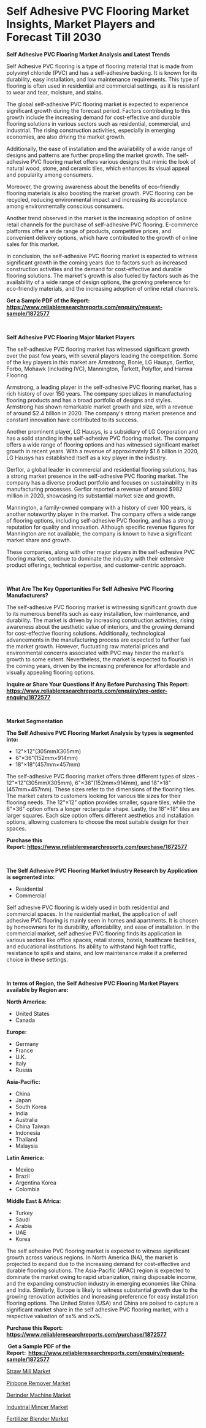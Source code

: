 <p><h1>Self Adhesive PVC Flooring Market Insights, Market Players and Forecast Till 2030</h1></p><p><strong>Self Adhesive PVC Flooring Market Analysis and Latest Trends</strong></p>
<p><p>Self Adhesive PVC flooring is a type of flooring material that is made from polyvinyl chloride (PVC) and has a self-adhesive backing. It is known for its durability, easy installation, and low maintenance requirements. This type of flooring is often used in residential and commercial settings, as it is resistant to wear and tear, moisture, and stains.</p><p>The global self-adhesive PVC flooring market is expected to experience significant growth during the forecast period. Factors contributing to this growth include the increasing demand for cost-effective and durable flooring solutions in various sectors such as residential, commercial, and industrial. The rising construction activities, especially in emerging economies, are also driving the market growth.</p><p>Additionally, the ease of installation and the availability of a wide range of designs and patterns are further propelling the market growth. The self-adhesive PVC flooring market offers various designs that mimic the look of natural wood, stone, and ceramic tiles, which enhances its visual appeal and popularity among consumers.</p><p>Moreover, the growing awareness about the benefits of eco-friendly flooring materials is also boosting the market growth. PVC flooring can be recycled, reducing environmental impact and increasing its acceptance among environmentally conscious consumers.</p><p>Another trend observed in the market is the increasing adoption of online retail channels for the purchase of self-adhesive PVC flooring. E-commerce platforms offer a wide range of products, competitive prices, and convenient delivery options, which have contributed to the growth of online sales for this market.</p><p>In conclusion, the self-adhesive PVC flooring market is expected to witness significant growth in the coming years due to factors such as increased construction activities and the demand for cost-effective and durable flooring solutions. The market's growth is also fueled by factors such as the availability of a wide range of design options, the growing preference for eco-friendly materials, and the increasing adoption of online retail channels.</p></p>
<p><strong>Get a Sample PDF of the Report:&nbsp; <a href="https://www.reliableresearchreports.com/enquiry/request-sample/1872577">https://www.reliableresearchreports.com/enquiry/request-sample/1872577</a></strong></p>
<p>&nbsp;</p>
<p><strong>Self Adhesive PVC Flooring Major Market Players</strong></p>
<p><p>The self-adhesive PVC flooring market has witnessed significant growth over the past few years, with several players leading the competition. Some of the key players in this market are Armstrong, Bonie, LG Hausys, Gerflor, Forbo, Mohawk (including IVC), Mannington, Tarkett, Polyflor, and Hanwa Flooring.</p><p>Armstrong, a leading player in the self-adhesive PVC flooring market, has a rich history of over 150 years. The company specializes in manufacturing flooring products and has a broad portfolio of designs and styles. Armstrong has shown remarkable market growth and size, with a revenue of around $2.4 billion in 2020. The company's strong market presence and constant innovation have contributed to its success.</p><p>Another prominent player, LG Hausys, is a subsidiary of LG Corporation and has a solid standing in the self-adhesive PVC flooring market. The company offers a wide range of flooring options and has witnessed significant market growth in recent years. With a revenue of approximately $1.6 billion in 2020, LG Hausys has established itself as a key player in the industry.</p><p>Gerflor, a global leader in commercial and residential flooring solutions, has a strong market presence in the self-adhesive PVC flooring market. The company has a diverse product portfolio and focuses on sustainability in its manufacturing processes. Gerflor reported a revenue of around $982 million in 2020, showcasing its substantial market size and growth.</p><p>Mannington, a family-owned company with a history of over 100 years, is another noteworthy player in the market. The company offers a wide range of flooring options, including self-adhesive PVC flooring, and has a strong reputation for quality and innovation. Although specific revenue figures for Mannington are not available, the company is known to have a significant market share and growth.</p><p>These companies, along with other major players in the self-adhesive PVC flooring market, continue to dominate the industry with their extensive product offerings, technical expertise, and customer-centric approach.</p></p>
<p>&nbsp;</p>
<p><strong>What Are The Key Opportunities For Self Adhesive PVC Flooring Manufacturers?</strong></p>
<p><p>The self-adhesive PVC flooring market is witnessing significant growth due to its numerous benefits such as easy installation, low maintenance, and durability. The market is driven by increasing construction activities, rising awareness about the aesthetic value of interiors, and the growing demand for cost-effective flooring solutions. Additionally, technological advancements in the manufacturing process are expected to further fuel the market growth. However, fluctuating raw material prices and environmental concerns associated with PVC may hinder the market's growth to some extent. Nevertheless, the market is expected to flourish in the coming years, driven by the increasing preference for affordable and visually appealing flooring options.</p></p>
<p><strong>Inquire or Share Your Questions If Any Before Purchasing This Report: <a href="https://www.reliableresearchreports.com/enquiry/pre-order-enquiry/1872577">https://www.reliableresearchreports.com/enquiry/pre-order-enquiry/1872577</a></strong></p>
<p>&nbsp;</p>
<p><strong>Market Segmentation</strong></p>
<p><strong>The Self Adhesive PVC Flooring Market Analysis by types is segmented into:</strong></p>
<p><ul><li>12"×12"(305mmX305mm)</li><li>6"×36"(152mm×914mm)</li><li>18"×18"(457mm×457mm)</li></ul></p>
<p><p>The self-adhesive PVC flooring market offers three different types of sizes - 12"×12"(305mmX305mm), 6"×36"(152mm×914mm), and 18"×18"(457mm×457mm). These sizes refer to the dimensions of the flooring tiles. The market caters to customers looking for various tile sizes for their flooring needs. The 12"×12" option provides smaller, square tiles, while the 6"×36" option offers a longer rectangular shape. Lastly, the 18"×18" tiles are larger squares. Each size option offers different aesthetics and installation options, allowing customers to choose the most suitable design for their spaces.</p></p>
<p><strong>Purchase this Report:&nbsp;<a href="https://www.reliableresearchreports.com/purchase/1872577">https://www.reliableresearchreports.com/purchase/1872577</a></strong></p>
<p>&nbsp;</p>
<p><strong>The Self Adhesive PVC Flooring Market Industry Research by Application is segmented into:</strong></p>
<p><ul><li>Residential</li><li>Commercial</li></ul></p>
<p><p>Self adhesive PVC flooring is widely used in both residential and commercial spaces. In the residential market, the application of self adhesive PVC flooring is mainly seen in homes and apartments. It is chosen by homeowners for its durability, affordability, and ease of installation. In the commercial market, self adhesive PVC flooring finds its application in various sectors like office spaces, retail stores, hotels, healthcare facilities, and educational institutions. Its ability to withstand high foot traffic, resistance to spills and stains, and low maintenance make it a preferred choice in these settings.</p></p>
<p>&nbsp;</p>
<p><strong>In terms of Region, the Self Adhesive PVC Flooring Market Players available by Region are:</strong></p>
<p>
    <p> <strong> North America: </strong>
        <ul>
            <li>United States</li>
            <li>Canada</li>
        </ul>
        </p> 
    <p> <strong> Europe: </strong>
        <ul>
            <li>Germany</li>
            <li>France</li>
            <li>U.K.</li>
            <li>Italy</li>
            <li>Russia</li>
        </ul>
        </p> 
    <p> <strong> Asia-Pacific: </strong>
        <ul>
            <li>China</li>
            <li>Japan</li>
            <li>South Korea</li>
            <li>India</li>
            <li>Australia</li>
            <li>China Taiwan</li>
            <li>Indonesia</li>
            <li>Thailand</li>
            <li>Malaysia</li>
        </ul>
        </p> 
    <p> <strong> Latin America: </strong>
        <ul>
            <li>Mexico</li>
            <li>Brazil</li>
            <li>Argentina Korea</li>
            <li>Colombia</li>
        </ul>
        </p> 
    <p> <strong> Middle East & Africa: </strong>
        <ul>
            <li>Turkey</li>
            <li>Saudi</li>
            <li>Arabia</li>
            <li>UAE</li>
            <li>Korea</li>
        </ul>
    </p>
    </p>
<p><p>The self adhesive PVC flooring market is expected to witness significant growth across various regions. In North America (NA), the market is projected to expand due to the increasing demand for cost-effective and durable flooring solutions. The Asia-Pacific (APAC) region is expected to dominate the market owing to rapid urbanization, rising disposable income, and the expanding construction industry in emerging economies like China and India. Similarly, Europe is likely to witness substantial growth due to the growing renovation activities and increasing preference for easy installation flooring options. The United States (USA) and China are poised to capture a significant market share in the self adhesive PVC flooring market, with a respective valuation of xx% and xx%.</p></p>
<p><strong>Purchase this Report: <a href="https://www.reliableresearchreports.com/purchase/1872577">https://www.reliableresearchreports.com/purchase/1872577</a></strong></p>
<p>&nbsp;<strong>Get a Sample PDF of the Report:&nbsp;&nbsp;<a href="https://www.reliableresearchreports.com/enquiry/request-sample/1872577">https://www.reliableresearchreports.com/enquiry/request-sample/1872577</a></strong></p>
<p><strong></strong></p>
<p><p><a href="https://medium.com/@nelljian7548/decoding-straw-mill-market-metrics-market-share-trends-and-growth-patterns-fdced3a0e062">Straw Mill Market</a></p><p><a href="https://medium.com/@ziansann43365/analyzing-pinbone-remover-market-global-industry-perspective-and-forecast-2023-to-2030-114398cd0983">Pinbone Remover Market</a></p><p><a href="https://medium.com/@allelee654/derinder-machine-market-size-and-market-trends-complete-industry-overview-2023-to-2030-bf542faa6f12">Derinder Machine Market</a></p><p><a href="https://medium.com/@kiannoel89776554/industrial-mincer-market-furnishes-information-on-market-share-market-trends-and-market-growth-daa5911b4ff6">Industrial Mincer Market</a></p><p><a href="https://medium.com/@sanjoy753352/fertilizer-blender-market-furnishes-information-on-market-share-market-trends-and-market-growth-abed6d0d0521">Fertilizer Blender Market</a></p></p>